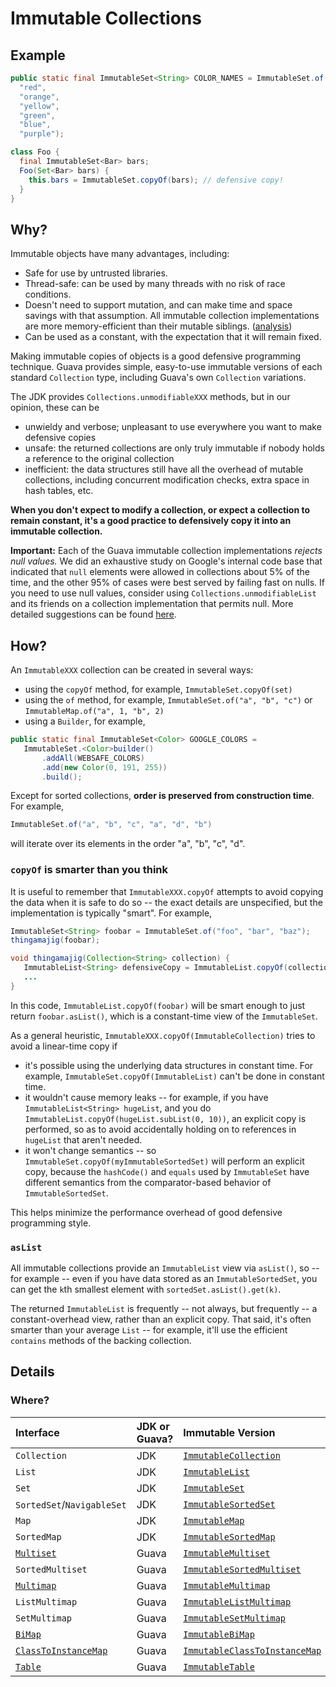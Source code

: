 # Immutable Collections

## Example

```java
public static final ImmutableSet<String> COLOR_NAMES = ImmutableSet.of(
  "red",
  "orange",
  "yellow",
  "green",
  "blue",
  "purple");

class Foo {
  final ImmutableSet<Bar> bars;
  Foo(Set<Bar> bars) {
    this.bars = ImmutableSet.copyOf(bars); // defensive copy!
  }
}
```

## Why?

Immutable objects have many advantages, including:

*   Safe for use by untrusted libraries.
*   Thread-safe: can be used by many threads with no risk of race conditions.
*   Doesn't need to support mutation, and can make time and space savings with
    that assumption. All immutable collection implementations are more
    memory-efficient than their mutable siblings.
    ([analysis](https://github.com/DimitrisAndreou/memory-measurer/blob/master/ElementCostInDataStructures.txt))
*   Can be used as a constant, with the expectation that it will remain fixed.

Making immutable copies of objects is a good defensive programming technique.
Guava provides simple, easy-to-use immutable versions of each standard
`Collection` type, including Guava's own `Collection` variations.

The JDK provides `Collections.unmodifiableXXX` methods, but in our opinion,
these can be

*   unwieldy and verbose; unpleasant to use everywhere you want to make
    defensive copies
*   unsafe: the returned collections are only truly immutable if nobody holds a
    reference to the original collection
*   inefficient: the data structures still have all the overhead of mutable
    collections, including concurrent modification checks, extra space in hash
    tables, etc.

**When you don't expect to modify a collection, or expect a collection to remain
constant, it's a good practice to defensively copy it into an immutable
collection.**

**Important:** Each of the Guava immutable collection implementations _rejects
null values._ We did an exhaustive study on Google's internal code base that
indicated that `null` elements were allowed in collections about 5% of the time,
and the other 95% of cases were best served by failing fast on nulls. If you
need to use null values, consider using `Collections.unmodifiableList` and its
friends on a collection implementation that permits null. More detailed
suggestions can be found [here][using-and-avoiding-null].

## How?

An `ImmutableXXX` collection can be created in several ways:

*   using the `copyOf` method, for example, `ImmutableSet.copyOf(set)`
*   using the `of` method, for example, `ImmutableSet.of("a", "b", "c")` or
    `ImmutableMap.of("a", 1, "b", 2)`
*   using a `Builder`, for example,

```java
public static final ImmutableSet<Color> GOOGLE_COLORS =
   ImmutableSet.<Color>builder()
       .addAll(WEBSAFE_COLORS)
       .add(new Color(0, 191, 255))
       .build();
```

Except for sorted collections, **order is preserved from construction time**.
For example,

```java
ImmutableSet.of("a", "b", "c", "a", "d", "b")
```

will iterate over its elements in the order "a", "b", "c", "d".

### `copyOf` is smarter than you think

It is useful to remember that `ImmutableXXX.copyOf` attempts to avoid copying
the data when it is safe to do so -- the exact details are unspecified, but the
implementation is typically "smart". For example,

```java
ImmutableSet<String> foobar = ImmutableSet.of("foo", "bar", "baz");
thingamajig(foobar);

void thingamajig(Collection<String> collection) {
   ImmutableList<String> defensiveCopy = ImmutableList.copyOf(collection);
   ...
}
```

In this code, `ImmutableList.copyOf(foobar)` will be smart enough to just return
`foobar.asList()`, which is a constant-time view of the `ImmutableSet`.

As a general heuristic, `ImmutableXXX.copyOf(ImmutableCollection)` tries to
avoid a linear-time copy if

*   it's possible using the underlying data structures in constant time. For
    example, `ImmutableSet.copyOf(ImmutableList)` can't be done in constant
    time.
*   it wouldn't cause memory leaks -- for example, if you have
    `ImmutableList<String> hugeList`, and you do
    `ImmutableList.copyOf(hugeList.subList(0, 10))`, an explicit copy is
    performed, so as to avoid accidentally holding on to references in
    `hugeList` that aren't needed.
*   it won't change semantics -- so `ImmutableSet.copyOf(myImmutableSortedSet)`
    will perform an explicit copy, because the `hashCode()` and `equals` used by
    `ImmutableSet` have different semantics from the comparator-based behavior
    of `ImmutableSortedSet`.

This helps minimize the performance overhead of good defensive programming
style.

### `asList`

All immutable collections provide an `ImmutableList` view via `asList()`, so --
for example -- even if you have data stored as an `ImmutableSortedSet`, you can
get the `k`th smallest element with `sortedSet.asList().get(k)`.

The returned `ImmutableList` is frequently -- not always, but frequently -- a
constant-overhead view, rather than an explicit copy. That said, it's often
smarter than your average `List` -- for example, it'll use the efficient
`contains` methods of the backing collection.

## Details

### Where?

Interface                  | JDK or Guava? | Immutable Version
:------------------------- | :------------ | :------------------------------
`Collection`               | JDK           | [`ImmutableCollection`]
`List`                     | JDK           | [`ImmutableList`]
`Set`                      | JDK           | [`ImmutableSet`]
`SortedSet`/`NavigableSet` | JDK           | [`ImmutableSortedSet`]
`Map`                      | JDK           | [`ImmutableMap`]
`SortedMap`                | JDK           | [`ImmutableSortedMap`]
[`Multiset`]               | Guava         | [`ImmutableMultiset`]
`SortedMultiset`           | Guava         | [`ImmutableSortedMultiset`]
[`Multimap`]               | Guava         | [`ImmutableMultimap`]
`ListMultimap`             | Guava         | [`ImmutableListMultimap`]
`SetMultimap`              | Guava         | [`ImmutableSetMultimap`]
[`BiMap`]                  | Guava         | [`ImmutableBiMap`]
[`ClassToInstanceMap`]     | Guava         | [`ImmutableClassToInstanceMap`]
[`Table`]                  | Guava         | [`ImmutableTable`]

[using-and-avoiding-null]: UsingAndAvoidingNullExplained

[`ImmutableCollection`]: https://guava.dev/releases/snapshot/api/docs/com/google/common/collect/ImmutableCollection.html
[`ImmutableList`]: https://guava.dev/releases/snapshot/api/docs/com/google/common/collect/ImmutableList.html
[`ImmutableSet`]: https://guava.dev/releases/snapshot/api/docs/com/google/common/collect/ImmutableSet.html
[`ImmutableSortedSet`]: https://guava.dev/releases/snapshot/api/docs/com/google/common/collect/ImmutableSortedSet.html
[`ImmutableMap`]: https://guava.dev/releases/snapshot/api/docs/com/google/common/collect/ImmutableMap.html
[`ImmutableSortedMap`]: https://guava.dev/releases/snapshot/api/docs/com/google/common/collect/ImmutableSortedMap.html

[`Multiset`]: NewCollectionTypesExplained#Multiset

[`ImmutableMultiset`]: https://guava.dev/releases/snapshot/api/docs/com/google/common/collect/ImmutableMultiset.html
[`ImmutableSortedMultiset`]: https://guava.dev/releases/12.0/api/docs/com/google/common/collect/ImmutableSortedMultiset.html

[`Multimap`]: NewCollectionTypesExplained#Multimap

[`ImmutableMultimap`]: https://guava.dev/releases/snapshot/api/docs/com/google/common/collect/ImmutableMultimap.html
[`ImmutableListMultimap`]: https://guava.dev/releases/snapshot/api/docs/com/google/common/collect/ImmutableListMultimap.html
[`ImmutableSetMultimap`]: https://guava.dev/releases/snapshot/api/docs/com/google/common/collect/ImmutableSetMultimap.html

[`BiMap`]: NewCollectionTypesExplained#BiMap

[`ImmutableBiMap`]: https://guava.dev/releases/snapshot/api/docs/com/google/common/collect/ImmutableBiMap.html

[`ClassToInstanceMap`]: NewCollectionTypesExplained#ClassToInstanceMap

[`ImmutableClassToInstanceMap`]: https://guava.dev/releases/snapshot/api/docs/com/google/common/collect/ImmutableClassToInstanceMap.html

[`Table`]: NewCollectionTypesExplained#Table

[`ImmutableTable`]: https://guava.dev/releases/snapshot/api/docs/com/google/common/collect/ImmutableTable.html
